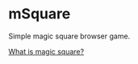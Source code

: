 # mSquare
Simple magic square browser game.
<!DOCTYPE html>
<html>
<a href="https://en.wikipedia.org/wiki/Magic_square" target="_blank">What is magic square?</a>
</html>

